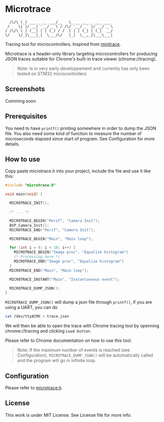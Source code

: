 # Microtrace

```
  /\/\ (_) ___ _ __ ___/__   \_ __ __ _  ___ ___ 
 /    \| |/ __| '__/ _ \ / /\/ '__/ _` |/ __/ _ \
/ /\/\ \ | (__| | | (_) / /  | | | (_| | (_|  __/
\/    \/_|\___|_|  \___/\/   |_|  \__,_|\___\___|

```

Tracing tool for microcontrollers. Inspired from [minitrace](https://github.com/hrydgard/minitrace). 

Microtrace is a header-only library targeting microcontrollers for producing JSON traces suitable for Chrome's built-in trace viewer (chrome://tracing).

> Note: Is in very early developpement and currently has only been tested on STM32 microcontrollers

## Screenshots

Comming soon

## Prerequisites

You need to have `printf()` printing somewhere in order to dump the JSON file. You also need some kind of function to measure the number of microseconds elapsed since start of program. See Configuration for more details.

## How to use 

Copy paste microtrace.h into your project, include the file and use it like this:

```c
#include "microtrace.h"

void main(void) {

  MICROTRACE_INIT();

  /* ... */

  MICROTRACE_BEGIN("Perif", "Camera Init");
  BSP_Camera_Init();
  MICROTRACE_END("Perif", "Camera Init");

  MICROTRACE_BEGIN("Main", "Main loop");

  for (int i = 0; i < 10; i++) {
    MICROTRACE_BEGIN("Image proc", "Equalize histogram")
    /* Processing here */
    MICROTRACE_END("Image proc", "Equalize histogram")
  }
  MICROTRACE_END("Main", "Main loop");

  MICROTRACE_INSTANT("Main", "Instantaneous event");

  MICROTRACE_DUMP_JSON();
}

```

`MICROTRACE_DUMP_JSON()` will dump a json file through `printf()`, if you are using a UART, you can do 

```sh
cat /dev/ttyACMX > trace.json
```

We will then be able to open the trace with Chrome tracing tool by openning chrome://tracing and clicking `Load button`.

Please refer to Chrome documentation on how to use this tool.

> Note: If the maximum number of events is reached (see Configuration). `MICROTRACE_DUMP_JSON()` will be automatically called and the program will go in infinite loop.

## Configuration 

Please refer to [microtrace.h](https://github.com/thibthibaut/microtrace/blob/b540a3ef5253aba0d767a99c02b47e2e1fbd1f3b/microtrace.h#L34)

## License 

This work is under MIT License. See License file for more info.
